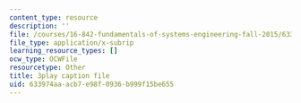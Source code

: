 ```yaml
---
content_type: resource
description: ''
file: /courses/16-842-fundamentals-of-systems-engineering-fall-2015/633974aaacb7e98f0936b999f15be655_J_y2I09rj_I.srt
file_type: application/x-subrip
learning_resource_types: []
ocw_type: OCWFile
resourcetype: Other
title: 3play caption file
uid: 633974aa-acb7-e98f-0936-b999f15be655
---
```

